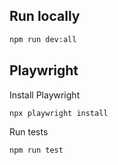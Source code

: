 ## Run locally

```bash
npm run dev:all
```

## Playwright

Install Playwright

```bash
npx playwright install
```

Run tests

```bash
npm run test
```
